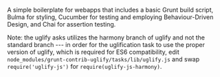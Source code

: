 A simple boilerplate for webapps that includes a basic Grunt build script, Bulma for styling, Cucumber for testing and employing Behaviour-Driven Design, and Chai for assertion testing.

Note: the uglify asks utilizes the harmony branch of uglify and not the standard branch --- in order for the uglification task to use the proper version of uglify, which is required for ES6 
compatibility, edit `node_modules/grunt-contrib-uglify/tasks/lib/uglify.js` and swap `require('uglify-js')` for `require(uglify-js-harmony)`.
